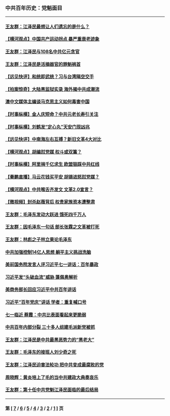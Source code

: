 ### 中共百年历史：党魁面目
---
#### [王友群：江泽民最想让人们遗忘的是什么？](../../pages/nf1176107/n13408949.md?12090430) 
#### [【横河观点】中国共产运动拐点 暴严重衰老迹象](../../pages/nf1176107/n13388333.md?12090430) 
#### [王友群：江泽民与108名中共亿元贪官](../../pages/nf1176107/n13352358.md?12090430) 
#### [王友群：江泽民是活摘器官的罪魁祸首](../../pages/nf1176107/n13336903.md?12090430) 
#### [【远见快评】和统即武统？习与台湾隔空交手](../../pages/nf1176107/n13297739.md?12090430) 
#### [【拍案惊奇】大陆黑监狱实录 海外揭中共成潮流](../../pages/nf1176107/n13288853.md?12090430) 
#### [澳中文媒体主编谈马克思主义如何毒害中国](../../pages/nf1176107/n13257387.md?12090430) 
#### [【时事纵横】金人庆短命？中共元老长寿引关注](../../pages/nf1176107/n13217934.md?12090430) 
#### [【时事纵横】刘鹤发“定心丸”天安门现凶兆](../../pages/nf1176107/n13215416.md?12090430) 
#### [【远见快评】中南海左右互搏？新旧文革4大对比](../../pages/nf1176107/n13214745.md?12090430) 
#### [【横河观点】胡编怼党媒 权斗或双簧？](../../pages/nf1176107/n13210864.md?12090430) 
#### [【时事纵横】阿里捐千亿求生 欧盟狠踩中共红线](../../pages/nf1176107/n13206431.md?12090430) 
#### [【秦鹏直播】马云花钱买平安 胡锡进怒怼党媒？](../../pages/nf1176107/n13206392.md?12090430) 
#### [【横河观点】中共喉舌齐发文 文革2.0宣言？](../../pages/nf1176107/n13201248.md?12090430) 
#### [【微视频】封杀赵薇背后 权贵家族资本遭整肃](../../pages/nf1176107/n13197798.md?12090430) 
#### [王友群：毛泽东发动大跃进 饿死四千万人](../../pages/nf1176107/n13177158.md?12090430) 
#### [王友群：因毛泽东一句话 部长张霖之文革被打死](../../pages/nf1176107/n13161711.md?12090430) 
#### [王友群：林彪之子林立果论毛泽东](../../pages/nf1176107/n13128622.md?12090430) 
#### [中共加强控制14亿人思想 躺平主义挑战洗脑](../../pages/nf1176107/n13094299.md?12090430) 
#### [美前国务院发言人评习近平七一讲话：百年暴政](../../pages/nf1176107/n13066986.md?12090430) 
#### [习近平发“头破血流”威胁 蓬佩奥解析](../../pages/nf1176107/n13063604.md?12090430) 
#### [美商务部长回应习近平中共百年讲话](../../pages/nf1176107/n13062903.md?12090430) 
#### [习近平“百年党庆”讲话 学者：重复喊口号](../../pages/nf1176107/n13061411.md?12090430) 
#### [七一临近 蔡霞：中共比表面看起来更脆弱](../../pages/nf1176107/n13056418.md?12090430) 
#### [中共百年内部分裂 三十多人组建毛派新党被抓](../../pages/nf1176107/n13044023.md?12090430) 
#### [王友群：江泽民是中共最黑恶势力的“黑老大”](../../pages/nf1176107/n13022180.md?12090430) 
#### [王友群：毛泽东的接班人刘少奇之死](../../pages/nf1176107/n12991772.md?12090430) 
#### [王友群：江泽民迫害法轮功 把中共变成最腐败的党](../../pages/nf1176107/n12947347.md?12090430) 
#### [周晓辉：黄炎培上了毛的当中共建政大典奏哀乐](../../pages/nf1176107/n12942780.md?12090430) 
#### [王友群：第十任中共党魁江泽民面临的最后结局](../../pages/nf1176107/n12933748.md?12090430) 

---
#### 第 [ [7](./7.md?12090430) / [6](./6.md?12090430) / [5](./5.md?12090430) / [4](./4.md?12090430) / [3](./3.md?12090430) / [2](./2.md?12090430) / [1](./1.md?12090430) ] 页
